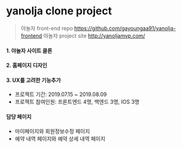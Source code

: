 # yanolja clone project 
> 야놀자 front-end repo https://github.com/gayoungaa91/yanolja-frontend
> 야놀자 project site http://yanoljamvp.com/

#### 1. 야놀자 사이트 클론
#### 2. 홈페이지 디자인 
#### 3. UX를 고려한 기능추가
- 프로젝트 기간: 2019.07.15 ~ 2019.08.09
- 프로젝트 참여인원: 프론트엔드 4명, 백엔드 3명, IOS 3명

#### 담당 페이지
- 마이페이지와 회원정보수정 페이지
- 예약 내역 페이지와 예약 상세 내역 페이지

